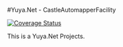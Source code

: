 #Yuya.Net - CastleAutomapperFacility

[![Coverage Status](https://coveralls.io/repos/github/YuyaProject/Yuya.Net.CastleAutomapperFacility/badge.svg?branch=master)](https://coveralls.io/github/YuyaProject/Yuya.Net.CastleAutomapperFacility?branch=master)

This is a Yuya.Net Projects.